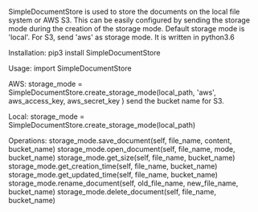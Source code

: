 SimpleDocumentStore is used to store the documents on the local file system or AWS S3.
This can be easily configured by sending the storage mode during the creation of the storage mode.
Default storage mode is 'local'.
For S3, send 'aws' as storage mode.
It is written in python3.6


Installation:
pip3 install SimpleDocumentStore

Usage:
import SimpleDocumentStore

AWS:
storage_mode = SimpleDocumentStore.create_storage_mode(local_path,
                                                   'aws',
                                                  aws_access_key,
                                                  aws_secret_key
                                                  )
send the bucket name for S3.

Local:
storage_mode = SimpleDocumentStore.create_storage_mode(local_path)

Operations:
storage_mode.save_document(self, file_name, content, bucket_name)
storage_mode.open_document(self, file_name, mode, bucket_name)
storage_mode.get_size(self, file_name, bucket_name)
storage_mode.get_creation_time(self, file_name, bucket_name)
storage_mode.get_updated_time(self, file_name, bucket_name)
storage_mode.rename_document(self, old_file_name, new_file_name, bucket_name)
storage_mode.delete_document(self, file_name, bucket_name)

